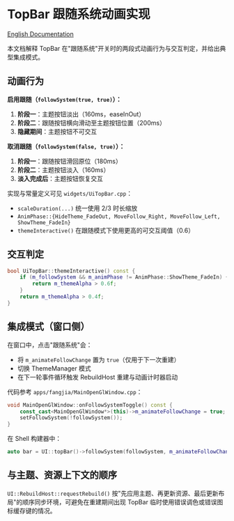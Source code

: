 # TopBar 跟随系统动画实现

[English Documentation](./DECLARATIVE_TOPBAR_ANIMATION_IMPLEMENTATION.md)

本文档解释 TopBar 在"跟随系统"开关时的两段式动画行为与交互判定，并给出典型集成模式。

## 动画行为

**启用跟随（`followSystem(true, true)`）：**
1. **阶段一**：主题按钮淡出（160ms，easeInOut）
2. **阶段二**：跟随按钮横向滑动至主题按钮位置（200ms）
3. **隐藏期间**：主题按钮不可交互

**取消跟随（`followSystem(false, true)`）：**
1. **阶段一**：跟随按钮滑回原位（180ms）
2. **阶段二**：主题按钮淡入（160ms）
3. **淡入完成后**：主题按钮恢复交互

实现与常量定义可见 `widgets/UiTopBar.cpp`：
- `scaleDuration(...)` 统一使用 2/3 时长缩放
- `AnimPhase::{HideTheme_FadeOut, MoveFollow_Right, MoveFollow_Left, ShowTheme_FadeIn}`
- `themeInteractive()` 在跟随模式下使用更高的可交互阈值（0.6）

## 交互判定

```cpp
bool UiTopBar::themeInteractive() const {
    if (m_followSystem && m_animPhase != AnimPhase::ShowTheme_FadeIn) {
        return m_themeAlpha > 0.6f;
    }
    return m_themeAlpha > 0.4f;
}
```

## 集成模式（窗口侧）

在窗口中，点击"跟随系统"会：
- 将 `m_animateFollowChange` 置为 `true`（仅用于下一次重建）
- 切换 ThemeManager 模式
- 在下一轮事件循环触发 RebuildHost 重建与动画计时器启动

代码参考 `apps/fangjia/MainOpenGlWindow.cpp`：

```cpp
void MainOpenGlWindow::onFollowSystemToggle() const {
    const_cast<MainOpenGlWindow*>(this)->m_animateFollowChange = true;
    setFollowSystem(!followSystem());
}
```

在 Shell 构建器中：

```cpp
auto bar = UI::topBar()->followSystem(followSystem, m_animateFollowChange);
```

## 与主题、资源上下文的顺序

`UI::RebuildHost::requestRebuild()` 按"先应用主题、再更新资源、最后更新布局"的顺序同步环境，可避免在重建期间出现 TopBar 临时使用错误调色或错误图标缓存键的情况。